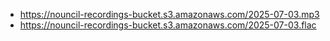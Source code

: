 - https://nouncil-recordings-bucket.s3.amazonaws.com/2025-07-03.mp3
- https://nouncil-recordings-bucket.s3.amazonaws.com/2025-07-03.flac
